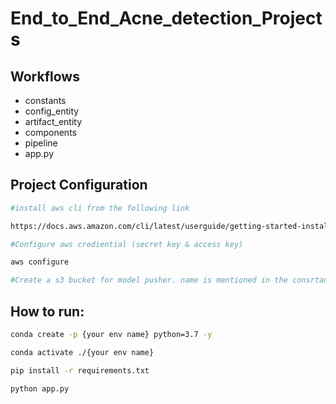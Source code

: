 # End_to_End_Acne_detection_Projects


## Workflows

- constants
- config_entity
- artifact_entity
- components
- pipeline
- app.py




## Project Configuration

```bash
#install aws cli from the following link

https://docs.aws.amazon.com/cli/latest/userguide/getting-started-install.html
```

```bash
#Configure aws crediential (secret key & access key)

aws configure
```


```bash
#Create a s3 bucket for model pusher. name is mentioned in the consrtant

```



## How to run:

```bash
conda create -p {your env name} python=3.7 -y
```

```bash
conda activate ./{your env name}
```

```bash
pip install -r requirements.txt
```

```bash
python app.py
```





